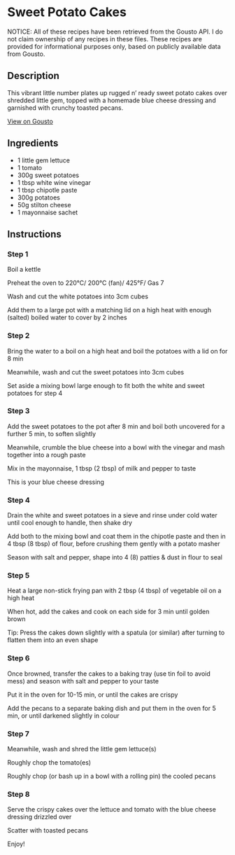 # Sweet Potato Cakes 

NOTICE: All of these recipes have been retrieved from the Gousto API. I do not claim ownership of any recipes in these files. These recipes are provided for informational purposes only, based on publicly available data from Gousto.

## Description

This vibrant little number plates up rugged n’ ready sweet potato cakes over shredded little gem, topped with a homemade blue cheese dressing and garnished with crunchy toasted pecans.

[View on Gousto](https://www.gousto.co.uk/recipes/cookbook/sweet-potato-cakes)

## Ingredients

- 1 little gem lettuce
- 1 tomato
- 300g sweet potatoes
- 1 tbsp white wine vinegar 
- 1 tbsp chipotle paste
- 300g potatoes
- 50g stilton cheese
- 1 mayonnaise sachet 

## Instructions


### Step 1

Boil a kettle


Preheat the oven to 220&deg;C/ 200&deg;C (fan)/ 425&deg;F/ Gas 7


Wash and cut the white potatoes into 3cm cubes


Add them to a large pot with a matching lid on a high heat with enough (salted) boiled water to cover by 2 inches


### Step 2

Bring the water to a boil on a high heat and boil the potatoes with a lid on for 8 min


Meanwhile, wash and cut the sweet potatoes into 3cm cubes


Set aside a mixing bowl large enough to fit both the white and sweet potatoes for step 4


### Step 3

Add the sweet potatoes to the pot after 8 min and boil both uncovered for a further 5 min, to soften slightly


Meanwhile, crumble the blue cheese into a bowl with the vinegar and mash together into a rough paste


Mix in the mayonnaise, 1 tbsp<span class="text-danger"> (2 tbsp)</span> of milk and pepper to taste


This is your blue cheese dressing


### Step 4

Drain the white and sweet potatoes in a sieve and rinse under cold water until cool enough to handle, then shake dry


Add both to the mixing bowl and coat them in the chipotle paste and then in 4 tbsp <span class="text-danger">(8 tbsp)</span> of flour, before crushing them gently with a potato masher


Season with salt and pepper, shape into 4 <span class="text-danger">(8)</span> patties &amp; dust in flour to seal


### Step 5

Heat a large non-stick frying pan with 2 tbsp <span class="text-danger">(4 tbsp)</span> of vegetable oil on a high heat


When hot, add the cakes and cook on each side for 3 min until golden brown


Tip: Press the cakes down slightly with a spatula (or similar) after turning to flatten them into an even shape&nbsp;


### Step 6

Once browned, transfer the cakes to a baking tray (use tin foil to avoid mess) and season with salt and pepper to your taste


Put it in the oven for 10-15 min, or until the cakes are crispy&nbsp;


Add the pecans to a separate baking dish and put them in the oven for 5 min, or until darkened slightly in colour&nbsp;


### Step 7

Meanwhile, wash and shred the little gem lettuce<span class="text-danger">(s)</span>


Roughly chop the tomato<span class="text-danger">(es)&nbsp;</span>


Roughly chop (or bash up in a bowl with a rolling pin) the cooled pecans&nbsp;

### Step 8

Serve the crispy cakes over the lettuce and tomato with the blue cheese dressing drizzled over


Scatter with toasted pecans&nbsp;


Enjoy!

